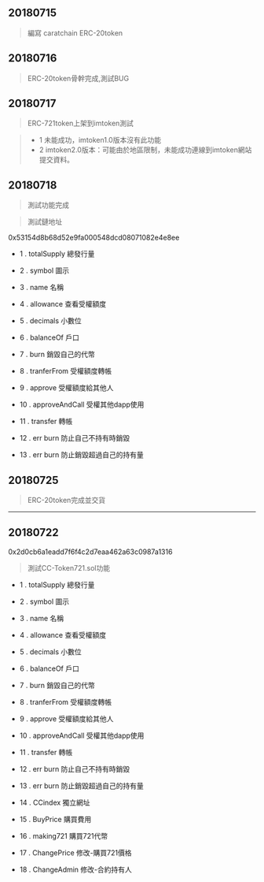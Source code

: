 
## 20180715 
 > 編寫 caratchain ERC-20token

## 20180716
 > ERC-20token骨幹完成,測試BUG

## 20180717
 > ERC-721token上架到imtoken測試
 
 > - 1 未能成功，imtoken1.0版本沒有此功能
 > - 2 imtoken2.0版本：可能由於地區限制，未能成功連線到imtoken網站提交資料。
 
## 20180718
 > 測試功能完成
 
 > 測試鏈地址
 
 0x53154d8b68d52e9fa000548dcd08071082e4e8ee
 
 - 1 . totalSupply      總發行量
 
 - 2 . symbol           圖示
 
 - 3 . name             名稱
 
 - 4 . allowance        查看受權額度
 
 - 5 . decimals         小數位
 
 - 6 . balanceOf        戶口
 
 - 7 . burn             銷毀自己的代幣
 
 - 8 . tranferFrom      受權額度轉帳
 
 - 9 . approve          受權額度給其他人
 
 - 10 . approveAndCall  受權其他dapp使用
 
 - 11 . transfer         轉帳
 
 - 12 . err burn         防止自己不持有時銷毀

 - 13 . err burn         防止銷毀超過自己的持有量
 
## 20180725
 > ERC-20token完成並交貨
 
 ------

## 20180722

0x2d0cb6a1eadd7f6f4c2d7eaa462a63c0987a1316

 > 測試CC-Token721.sol功能

 
 - 1 . totalSupply      總發行量
 
 - 2 . symbol           圖示
 
 - 3 . name             名稱
 
 - 4 . allowance        查看受權額度
 
 - 5 . decimals         小數位
 
 - 6 . balanceOf        戶口
 
 - 7 . burn             銷毀自己的代幣
 
 - 8 . tranferFrom      受權額度轉帳
 
 - 9 . approve          受權額度給其他人
 
 - 10 . approveAndCall  受權其他dapp使用
 
 - 11 . transfer         轉帳
 
 - 12 . err burn         防止自己不持有時銷毀

 - 13 . err burn         防止銷毀超過自己的持有量

 - 14 . CCindex          獨立網址

 - 15 . BuyPrice         購買費用
 
 - 16 . making721        購買721代幣
  
 - 17 . ChangePrice      修改-購買721價格

 - 18 . ChangeAdmin      修改-合約持有人 
